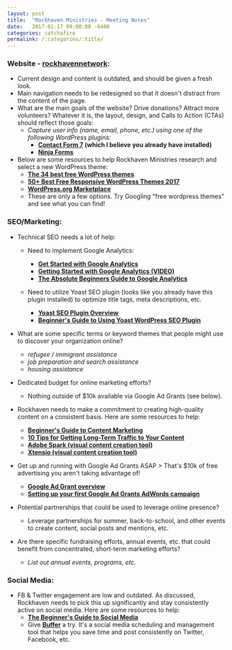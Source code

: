 ```yaml
---
layout: post
title:  "Rockhaven Ministries - Meeting Notes"
date:   2017-01-17 09:00:00 -0400
categories: catchafire
permalink: /:categories/:title/
---
```

### Website - [rockhavennetwork](http://www.rockhavennetwork.org/):
- Current design and content is outdated, and should be given a fresh look.
- Main navigation needs to be redesigned so that it doesn't distract from the content of the page.
- What are the main goals of the website? Drive donations? Attract more volunteers? Whatever it is, the layout, design, and Calls to Action (CTAs) should reflect those goals:
  - _Capture user info (name, email, phone, etc.) using one of the following WordPress plugins:_
    - **[Contact Form 7](https://wordpress.org/plugins/contact-form-7/) (which I believe you already have installed)**
    - **[Ninja Forms](https://wordpress.org/plugins/ninja-forms/)**
- Below are some resources to help Rockhaven Ministries research and select a new WordPress theme:
  - **[The 34 best free WordPress themes](http://www.creativebloq.com/web-design/free-wordpress-themes-712429)**
  - **[50+ Best Free Responsive WordPress Themes 2017](https://colorlib.com/wp/free-wordpress-themes/)**
  - **[WordPress.org Marketplace](https://wordpress.org/themes/)**
  - These are only a few options. Try Googling "free wordpress themes" and see what you can find!


### SEO/Marketing:
- Technical SEO needs a lot of help:
  - Need to implement Google Analytics:
    - **[Get Started with Google Analytics](https://support.google.com/analytics/answer/1008015?hl=en)**
    - **[Getting Started with Google Analytics (VIDEO)](https://www.youtube.com/watch?v=WC3ONXJn9FQ)**
    - **[The Absolute Beginners Guide to Google Analytics](https://moz.com/blog/absolute-beginners-guide-to-google-analytics)**

  - Need to utilize Yoast SEO plugin (looks like you already have this plugin installed) to optimize title tags, meta descriptions, etc.
    - **[Yoast SEO Plugin Overview](https://yoast.com/wordpress/plugins/seo/)**
    - **[Beginner's Guide to Using Yoast WordPress SEO Plugin](https://www.shivarweb.com/3902/beginners-guide-using-yoast-wordpress-seo/)**

- What are some specific terms or keyword themes that people might use to discover your organization online?
  - _refugee / immigrant assistance_
  - _job preparation and search assistance_
  - _housing assistance_

- Dedicated budget for online marketing efforts?
  - Nothing outside of $10k available via Google Ad Grants (see below).

- Rockhaven needs to make a commitment to creating high-quality content on a consistent basis. Here are some resources to help:
  - **[Beginner's Guide to Content Marketing](https://moz.com/beginners-guide-to-content-marketing)**
  - **[10 Tips for Getting Long-Term Traffic to Your Content](https://blog.hubspot.com/marketing/tips-get-long-term-traffic#sm.00000lep10tlafelmsbo758umnjuq)**
  - **[Adobe Spark (visual content creation tool)](https://spark.adobe.com/)**
  - **[Xtensio (visual content creation tool)](https://xtensio.com/)**

- Get up and running with Google Ad Grants ASAP > That's $10k of free advertising you aren't taking advantage of!
  - **[Google Ad Grant overview](https://www.google.com/grants/)**
  - **[Setting up your first Google Ad Grants AdWords campaign](https://support.google.com/grants/topic/3500132?hl=en&ref_topic=3500091,3500123,3540513,)**


- Potential partnerships that could be used to leverage online presence?
  - Leverage partnerships for summer, back-to-school, and other events to create content, social posts and mentions, etc.

- Are there specific fundraising efforts, annual events, etc. that could benefit from concentrated, short-term marketing efforts?
  - _List out annual events, programs, etc._


### Social Media:
- FB & Twitter engagement are low and outdated. As discussed, Rockhaven needs to pick this up significantly and stay consistently active on social media. Here are some resources to help:
  - **[The Beginner's Guide to Social Media](https://moz.com/beginners-guide-to-social-media)**
  - Give **[Buffer](https://buffer.com/)** a try. It's a social media scheduling and management tool that helps you save time and post consistently on Twitter, Facebook, etc.
